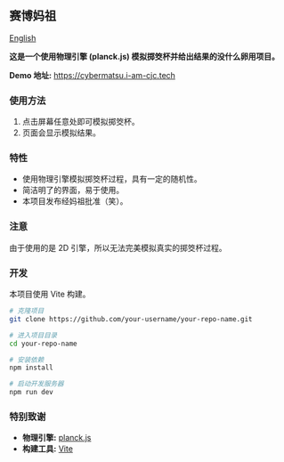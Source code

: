 ## 赛博妈祖

[English](README.md)

**这是一个使用物理引擎 (planck.js) 模拟掷筊杯并给出结果的没什么卵用项目。**  

**Demo 地址:** https://cybermatsu.i-am-cjc.tech

### 使用方法

1. 点击屏幕任意处即可模拟掷筊杯。
2. 页面会显示模拟结果。

### 特性

* 使用物理引擎模拟掷筊杯过程，具有一定的随机性。
* 简洁明了的界面，易于使用。
* 本项目发布经妈祖批准（笑）。

### 注意

由于使用的是 2D 引擎，所以无法完美模拟真实的掷筊杯过程。

### 开发

本项目使用 Vite 构建。

```bash
# 克隆项目
git clone https://github.com/your-username/your-repo-name.git

# 进入项目目录
cd your-repo-name

# 安装依赖
npm install

# 启动开发服务器
npm run dev
```

### 特别致谢

* **物理引擎:** [planck.js](https://github.com/shakiba/planck.js)
* **构建工具:** [Vite](https://vitejs.dev/)
